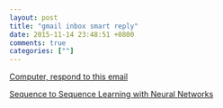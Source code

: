 ```yaml
---
layout: post
title: "gmail inbox smart reply"
date: 2015-11-14 23:48:51 +0800
comments: true
categories: [""]
---
```


<!-- more -->

[Computer, respond to this email]

[Sequence to Sequence Learning with Neural Networks]

[Computer, respond to this email]:http://googleresearch.blogspot.kr/2015/11/computer-respond-to-this-email.html
[Sequence to Sequence Learning with Neural Networks]:http://arxiv.org/abs/1409.3215